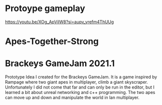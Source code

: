 # Protoype gameplay 
https://youtu.be/XOg_ApVilW8?si=aupv_yrefm4ThUUg

# Apes-Together-Strong

# Brackeys GameJam 2021.1
Prototype Idea I created for the Brackeys GameJam.
It is a game inspired by Rampage where two giant apes in multiplayer,
climb a giant skyscraper.
Unfortunately I did not come that far and can only be run in the editor, but I learned a bit about unreal networking and c++ programming. The two apes can move up and down and manipulate the world in lan multiplayer. 
